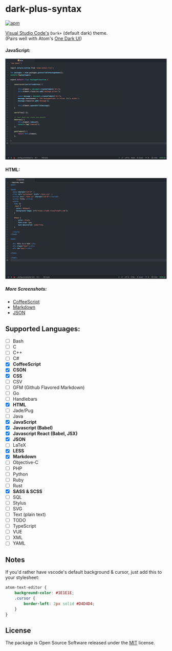 # dark-plus-syntax
[![apm](https://img.shields.io/apm/v/dark-plus-syntax.svg)](https://atom.io/themes/dark-plus-syntax)

[Visual Studio Code's](https://github.com/Microsoft/vscode/) `Dark+` (default dark) theme. <br>
(Pairs well with Atom's [One Dark UI](https://atom.io/themes/one-dark-ui)) <br>

#### JavaScript:
![screenshot](https://raw.githubusercontent.com/dunstontc/atom-vscode-syntax/master/images/js1.png)

#### HTML:
![html](https://raw.githubusercontent.com/dunstontc/atom-vscode-syntax/master/images/html.png)


##### More Screenshots:
  - [CoffeeScript](https://raw.githubusercontent.com/dunstontc/atom-vscode-syntax/master/images/coffee.png)
  - [Markdown](https://raw.githubusercontent.com/dunstontc/atom-vscode-syntax/master/images/markdown.png)
  - [JSON](https://raw.githubusercontent.com/dunstontc/atom-vscode-syntax/master/images/json.png)

## Supported Languages:
- [ ] Bash
- [ ] C
- [ ] C++
- [ ] C#
- [x] __CoffeeScript__
- [X] __CSON__
- [x] __CSS__
- [ ] CSV
- [ ] GFM (Github Flavored Markdown)
- [ ] Go
- [ ] Handlebars
- [x] __HTML__
- [ ] Jade/Pug
- [ ] Java
- [x] __JavaScript__
- [x] __Javascript (Babel)__
- [x] __Javascript React (Babel, JSX)__
- [x] __JSON__
- [ ] LaTeX
- [x] __LESS__
- [x] __Markdown__
- [ ] Objective-C
- [ ] PHP
- [ ] Python
- [ ] Ruby
- [ ] Rust
- [x] __SASS & SCSS__
- [ ] SQL
- [ ] Stylus
- [ ] SVG
- [ ] Text (plain text)
- [ ] TODO
- [ ] TypeScript
- [ ] VUE
- [ ] XML
- [ ] YAML

## Notes
If you'd rather have vscode's default background & cursor, just add this to your stylesheet:
```css
atom-text-editor {
    background-color: #1E1E1E;
    .cursor {
        border-left: 2px solid #D4D4D4;
    }
}
```

## License
The package is Open Source Software released under the [MIT](https://github.com/dunstontc/atom-vscode-syntax/blob/master/LICENSE.md) license.

